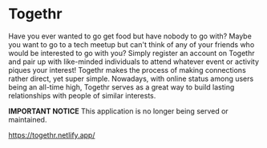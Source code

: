 # Togethr
Have you ever wanted to go get food but have nobody to go with? Maybe you want to go to a tech meetup but can't think of any of your friends who would be interested to go with you? Simply register an account on Togethr and pair up with like-minded individuals to attend whatever event or activity piques your interest! Togethr makes the process of making connections rather direct, yet super simple. Nowadays, with online status among users being an all-time high, Togethr serves as a great way to build lasting relationships with people of similar interests.

**IMPORTANT NOTICE**
This application is no longer being served or maintained. 

https://togethr.netlify.app/
